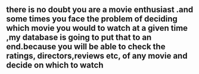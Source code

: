 ## there is no doubt you are a movie enthusiast .and some times you face the problem of deciding which movie you would to watch at a given time ,my database is going to put that to an end.because you will be able to check the ratings, directors,reviews etc, of any movie and decide on which to watch
